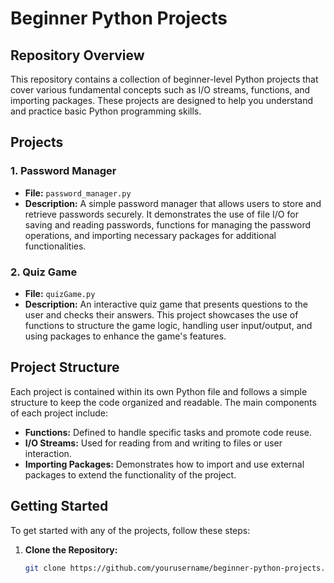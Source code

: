 # Beginner Python Projects

## Repository Overview

This repository contains a collection of beginner-level Python projects that cover various fundamental concepts such as I/O streams, functions, and importing packages. These projects are designed to help you understand and practice basic Python programming skills.

## Projects

### 1. Password Manager
- **File:** `password_manager.py`
- **Description:** A simple password manager that allows users to store and retrieve passwords securely. It demonstrates the use of file I/O for saving and reading passwords, functions for managing the password operations, and importing necessary packages for additional functionalities.

### 2. Quiz Game
- **File:** `quizGame.py`
- **Description:** An interactive quiz game that presents questions to the user and checks their answers. This project showcases the use of functions to structure the game logic, handling user input/output, and using packages to enhance the game's features.

## Project Structure

Each project is contained within its own Python file and follows a simple structure to keep the code organized and readable. The main components of each project include:

- **Functions:** Defined to handle specific tasks and promote code reuse.
- **I/O Streams:** Used for reading from and writing to files or user interaction.
- **Importing Packages:** Demonstrates how to import and use external packages to extend the functionality of the project.

## Getting Started

To get started with any of the projects, follow these steps:

1. **Clone the Repository:**
   ```bash
   git clone https://github.com/yourusername/beginner-python-projects.git
